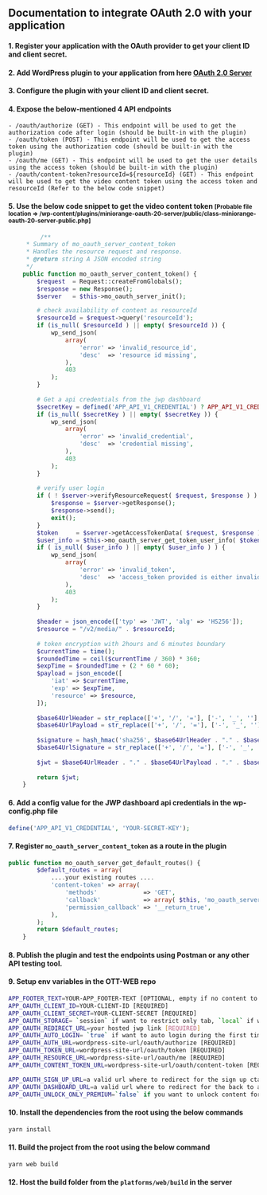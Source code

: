 ## Documentation to integrate OAuth 2.0 with your application

#### 1. Register your application with the OAuth provider to get your client ID and client secret.
#### 2. Add WordPress plugin to your application from here [OAuth 2.0 Server](https://wordpress.org/plugins/miniorange-oauth-20-server/) 
#### 3. Configure the plugin with your client ID and client secret.
#### 4. Expose the below-mentioned 4 API endpoints 
    - /oauth/authorize (GET) - This endpoint will be used to get the authorization code after login (should be built-in with the plugin)
    - /oauth/token (POST) - This endpoint will be used to get the access token using the authorization code (should be built-in with the plugin)
    - /oauth/me (GET) - This endpoint will be used to get the user details using the access token (should be built-in with the plugin)
    - /oauth/content-token?resourceId=${resourceId} (GET) - This endpoint will be used to get the video content token using the access token and resourceId (Refer to the below code snippet)
#### 5. Use the below code snippet to get the video content token <small>[Probable file location => /wp-content/plugins/miniorange-oauth-20-server/public/class-miniorange-oauth-20-server-public.php]</small>
```php
         /**
	 * Summary of mo_oauth_server_content_token
	 * Handles the resource request and response.
	 * @return string A JSON encoded string
	 */
	public function mo_oauth_server_content_token() {
		$request  = Request::createFromGlobals();
		$response = new Response();
		$server   = $this->mo_oauth_server_init();

		# check availability of content as resourceId
        $resourceId = $request->query('resourceId');
        if (is_null( $resourceId ) || empty( $resourceId )) {
			wp_send_json(
				array(
					'error' => 'invalid_resource_id',
					'desc'  => 'resource id missing',
				),
				403
			);
        }
    
        # Get a api credentials from the jwp dashboard 
        $secretKey = defined('APP_API_V1_CREDENTIAL') ? APP_API_V1_CREDENTIAL : '';
        if (is_null( $secretKey ) || empty( $secretKey )) {
            wp_send_json(
				array(
					'error' => 'invalid_credential',
					'desc'  => 'credential missing',
				),
				403
			);
        }
		
		# verify user login
		if ( ! $server->verifyResourceRequest( $request, $response ) ) {
			$response = $server->getResponse();
			$response->send();
			exit();
		}
		$token     = $server->getAccessTokenData( $request, $response );
		$user_info = $this->mo_oauth_server_get_token_user_info( $token );
		if ( is_null( $user_info ) || empty( $user_info ) ) {
			wp_send_json(
				array(
					'error' => 'invalid_token',
					'desc'  => 'access_token provided is either invalid or does not belong to a valid user.',
				),
				403
			);
		}
        
        $header = json_encode(['typ' => 'JWT', 'alg' => 'HS256']);
        $resource = "/v2/media/" . $resourceId;
    
		# token encryption with 2hours and 6 minutes boundary
        $currentTime = time();
        $roundedTime = ceil($currentTime / 360) * 360;
        $expTime = $roundedTime + (2 * 60 * 60);
        $payload = json_encode([
            'iat' => $currentTime,
            'exp' => $expTime,
            'resource' => $resource,
        ]);
    
        $base64UrlHeader = str_replace(['+', '/', '='], ['-', '_', ''], base64_encode($header));
        $base64UrlPayload = str_replace(['+', '/', '='], ['-', '_', ''], base64_encode($payload));
    
        $signature = hash_hmac('sha256', $base64UrlHeader . "." . $base64UrlPayload, $secretKey, true);
        $base64UrlSignature = str_replace(['+', '/', '='], ['-', '_', ''], base64_encode($signature));
    
        $jwt = $base64UrlHeader . "." . $base64UrlPayload . "." . $base64UrlSignature;
    
        return $jwt;
	}
```

#### 6. Add a config value for the JWP dashboard api credentials in the wp-config.php file
```php
define('APP_API_V1_CREDENTIAL', 'YOUR-SECRET-KEY');
```

#### 7. Register `mo_oauth_server_content_token` as a route in the plugin
```php
public function mo_oauth_server_get_default_routes() {
		$default_routes = array(
			....your existing routes ....
			'content-token' => array(
				'methods'             => 'GET',
				'callback'            => array( $this, 'mo_oauth_server_content_token' ),
				'permission_callback' => '__return_true',
			),
		);
		return $default_routes;
	}
```

#### 8. Publish the plugin and test the endpoints using Postman or any other API testing tool.

#### 9. Setup env variables in the OTT-WEB repo
```bash
APP_FOOTER_TEXT=YOUR-APP_FOOTER-TEXT [OPTIONAL, empty if no content to show]
APP_OAUTH_CLIENT_ID=YOUR-CLIENT-ID [REQUIRED]
APP_OAUTH_CLIENT_SECRET=YOUR-CLIENT-SECRET [REQUIRED]
APP_OAUTH_STORAGE= `session` if want to restrict only tab, `local` if want to restrict only browser [REQUIRED]
APP_OAUTH_REDIRECT_URL=your hosted jwp link [REQUIRED]
APP_OAUTH_AUTO_LOGIN= `true` if want to auto login during the first time user visits or else `false` [OPTIONAL]
APP_OAUTH_AUTH_URL=wordpress-site-url/oauth/authorize [REQUIRED]
APP_OAUTH_TOKEN_URL=wordpress-site-url/oauth/token [REQUIRED]
APP_OAUTH_RESOURCE_URL=wordpress-site-url/oauth/me [REQUIRED]
APP_OAUTH_CONTENT_TOKEN_URL=wordpress-site-url/oauth/content-token [REQUIRED]

APP_OAUTH_SIGN_UP_URL=a valid url where to redirect for the sign up cta [REQUIRED]
APP_OAUTH_DASHBOARD_URL=a valid url where to redirect for the back to account cta [REQUIRED]
APP_OAUTH_UNLOCK_ONLY_PREMIUM=`false` if you want to unlock content for non-premium users or else `true` [OPTIONAL]
```

#### 10. Install the dependencies from the root using the below commands
```bash
yarn install
```
#### 11. Build the project from the root using the below command
```bash
yarn web build
```
#### 12. Host the build folder from  the `platforms/web/build` in the server
